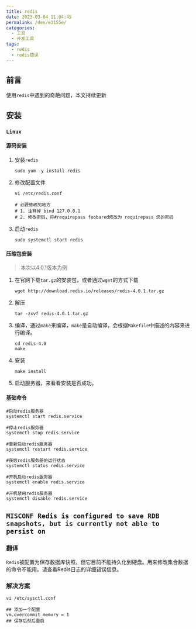 ```yaml
---
title: redis
date: 2023-03-04 11:04:45
permalink: /dev/e3155e/
categories:
  - 工具
  - 开发工具
tags:
  - redis
  - redis错误
---
```


## 前言

使用`redis`中遇到的奇葩问题，本文持续更新

<!-- more -->

<InArticleAdsense
    data-ad-client="ca-pub-1725717718088510"
    data-ad-slot="7426219401">
</InArticleAdsense>

## 安装

### `Linux`

#### 源码安装

1. 安装`redis`
    
    ``` shell
    sudo yum -y install redis
    ```

2. 修改配置文件

    ``` shell
    vi /etc/redis.conf

    # 必要修改的地方
    # 1. 注释掉 bind 127.0.0.1
    # 2. 修改密码，将#requirepass foobared修改为 requirepass 您的密码
    ```

3. 启动`redis`

    ``` shell
    sudo systemctl start redis
    ```

#### 压缩包安装

> 本次以4.0.1版本为例

1. 在官网下载`tar.gz`的安装包，或者通过`wget`的方式下载

    ``` shell
    wget http://download.redis.io/releases/redis-4.0.1.tar.gz
    ```

2. 解压

    ``` shell
    tar -zxvf redis-4.0.1.tar.gz
    ```

3. 编译，通过`make`来编译，`make`是自动编译，会根据`Makefile`中描述的内容来进行编译。

    ``` shell
    cd redis-4.0
    make
    ```

4. 安装

    ``` shell
    make install
    ```

5. 启动服务器，来看看安装是否成功。

#### 基础命令

``` shell
#启动redis服务器
systemctl start redis.service 

#停止redis服务器
systemctl stop redis.service 

#重新启动redis服务器
systemctl restart redis.service 

#获取redis服务器的运行状态
systemctl status redis.service 

#开机启动redis服务器
systemctl enable redis.service 

#开机禁用redis服务器
systemctl disable redis.service 
```

## `MISCONF Redis is configured to save RDB snapshots, but is currently not able to persist on`

### 翻译

`Redis`被配置为保存数据库快照，但它目前不能持久化到硬盘。用来修改集合数据的命令不能用。请查看Redis日志的详细错误信息。

### 解决方案

``` shell
vi /etc/sysctl.conf

## 添加一个配置
vm.overcommit_memory = 1
## 保存后然后重启
```
